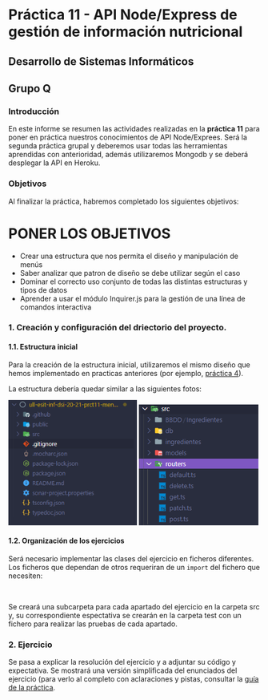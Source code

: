 # Práctica 11 - API Node/Express de gestión de información nutricional
## Desarrollo de Sistemas Informáticos 
## Grupo Q

### Introducción

En este informe se resumen las actividades realizadas en la **práctica 11** para poner en práctica nuestros conocimientos de API Node/Exprees. Será la segunda práctica grupal y deberemos usar todas las herramientas aprendidas con anterioridad, además utilizaremos Mongodb y se deberá desplegar la API en Heroku.

### Objetivos

Al finalizar la práctica, habremos completado los siguientes objetivos:
# PONER LOS OBJETIVOS
* Crear una estructura que nos permita el diseño y manipulación de menús
* Saber analizar que patron de diseño se debe utilizar según el caso
* Dominar el correcto uso conjunto de todas las distintas estructuras y tipos de datos
* Aprender a usar el módulo Inquirer.js para la gestión de una línea de comandos interactiva

### 1. Creación y configuración del driectorio del proyecto.

#### 1.1. Estructura inicial

Para la creación de la estructura inicial, utilizaremos el mismo diseño que hemos implementado en practicas anteriores (por ejemplo, [práctica 4](https://github.com/ULL-ESIT-INF-DSI-2021/ull-esit-inf-dsi-20-21-prct04-arrays-tuples-enums-alu0101203003/blob/gh-pages/index.md)).

La estructura debería quedar similar a las siguientes fotos:

<img src="img/Captura1a.PNG" alt="" height="250"/> <img src="img/Captura1b.PNG" alt="" /> <img src="img/Captura1c.PNG" alt="" />

#### 1.2. Organización de los ejercicios

Será necesario implementar las clases del ejercicio en ficheros diferentes. Los ficheros que dependan de otros requeriran de un `import` del fichero que necesiten:

<img src="img/Captura1dd.PNG" alt="" /> <img src="img/Captura1ee.PNG" alt="" />

Se creará una subcarpeta para cada apartado del ejercicio en la carpeta src y, su correspondiente espectativa se crearán en la carpeta test con un fichero para realizar las pruebas de cada apartado.

### 2. Ejercicio

Se pasa a explicar la resolución del ejercicio y a adjuntar su código y expectativa. Se mostrará una versión simplificada del enunciados del ejercicio (para verlo al completo con aclaraciones y pistas, consultar la [guía de la práctica](https://ull-esit-inf-dsi-2021.github.io/prct11-menu-api/).
